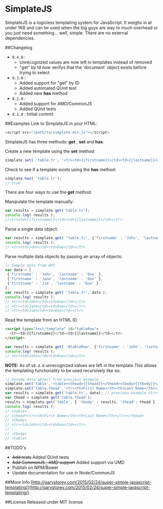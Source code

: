 # SimplateJS
SimplateJS is a logicless templating system for JavaScript.  It weighs in at under 1KB and can be used when the big guys are way to much overhead or you just need something... well, simple. There are no external dependencies.

##Changelog
* ``0.4.0`` :
    * Unrecognized values are now left in templates instead of removed
    * "get" by Id now verifys that the 'document' object exists before trying to select
* ``0.3.0`` :
    * Added support for "get" by ID
    * Added automated QUnit test
    * Added new **has** method
* ``0.2.0`` : 
    * Added support for AMD/CommonJS
    * Added QUnit tests
* ``0.1.0`` :  Initial commit

##Examples
Link to SimplateJS in your HTML:

```javascript
<script src="/path/to/simplate.min.js"></script>
```

SimplateJS has three methods: **get** , **set** and **has**.

Create a new template using the **set** method:

```javascript
simplate.set( 'table.tr', '<tr><td>{{firstname}}</td><td>{{lastname}}</td></tr>' );
```
Check to see if a template exists using the **has** method:

```javascript
simplate.has( 'table.tr');
// true
```

There are four ways to use the **get** method.

Manipulate the template manually:

```javascript
var results = simplate.get('table.tr');
console.log( results );
//<tr><td>{{firstname}}</td><td>{{lastname}}</td></tr>
```
Parse a single data object:

```javascript
var results = simplate.get( 'table.tr', {'firstname' : 'John', 'lastname' : 'Doe' } );
console.log( results );
// <tr><td>John</td><td>Doe</td></tr>
```
Parse multiple data objects by passing an array of objects:

```javascript
// Sample data from API
var data = [
 {'firstname' : 'John', 'lastname' : 'Doe' },
 {'firstname' : 'Jane', 'lastname' : 'Doe' },
 {'firstname' : 'Jim', 'lastname' : 'Doe' }
];
var results = simplate.get( 'table.tr', data );
console.log( results );
// <tr><td>John</td><td>Doe</td></tr>
// <tr><td>Jane</td><td>Doe</td></tr>
// <tr><td>Jim</td><td>Doe</td></tr>
```

Read the template from an HTML ID.
```html
<script type="text/template" id="tableRow">
  <tr><td>{{firstname}}</td><td>{{lastname}}</td></tr>
</script>
```
```javascript
var results = simplate.get( '#tableRow', {'firstname' : 'John', 'lastname' : 'Doe' } );
console.log( results );
// <tr><td>John</td><td>Doe</td></tr>
```
**NOTE:** As of v`0.4.0` unrecognized values are left in the template.This allows the templating functionality to be used recursively like so:

```javascript
// Assume data object from previous example
simplate.set('table','<table><thead>{{thead}}</thead><tbody>{{tbody}}</tbody></table>');
simplate.set('table.thead','<tr><th>First Name</th><th>Last Name</th></tr>');
var results = simplate.get('table.tr', data); // previous example <tr><td>John</td><td>Doe</td></tr> etc
var thead = simplate.get('table.thead');
results = simplate.get('table', { 'tbody' : results, 'thead': thead } );
console.log( results );
// <table>
// <thead><tr><th>First Name</th><th>Last Name</th></tr></thead>
// <tbody>
// <tr><td>John</td><td>Doe</td></tr>
// ...
// <tbody>
// <table>
```

##TODO's
 * ~~Add tests~~ Added QUnit tests
 * ~~Add CommonJS , AMD support~~  Added support via UMD
 * Publish on NPM/Bower
 * Update documentation for use in Node/CommonJS

##More Info
[http://garystorey.com/2015/02/24/super-simple-javascript-templating/](http://garystorey.com/2015/02/24/super-simple-javascript-templating/)

##License
Released under MIT license
